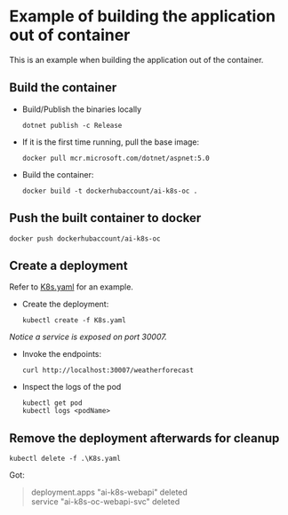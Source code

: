 # Example of building the application out of container

This is an example when building the application out of the container.

## Build the container

* Build/Publish the binaries locally

    ```shell
    dotnet publish -c Release
    ```

* If it is the first time running, pull the base image:

    ```shell
    docker pull mcr.microsoft.com/dotnet/aspnet:5.0
    ```

* Build the container:

    ```shell
    docker build -t dockerhubaccount/ai-k8s-oc .
    ```

## Push the built container to docker

```shell
docker push dockerhubaccount/ai-k8s-oc
```

## Create a deployment

Refer to [K8s.yaml](./K8s.yaml) for an example.

* Create the deployment: 

    ```shell
    kubectl create -f K8s.yaml
    ```
_Notice a service is exposed on port 30007._

* Invoke the endpoints:

    ```shell
    curl http://localhost:30007/weatherforecast
    ```

* Inspect the logs of the pod

    ```shell
    kubectl get pod
    kubectl logs <podName>
    ```

## Remove the deployment afterwards for cleanup

```shell
kubectl delete -f .\K8s.yaml
```

Got:
> deployment.apps "ai-k8s-webapi" deleted  
service "ai-k8s-oc-webapi-svc" deleted  



